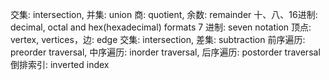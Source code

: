交集: intersection, 并集: union
商: quotient, 余数: remainder
十、八、16进制: decimal, octal and hex(hexadecimal) formats 
7 进制: seven notation 
顶点: vertex, vertices，边: edge
交集: intersection, 差集:  subtraction
前序遍历: preorder traversal, 中序遍历: inorder traversal, 后序遍历: postorder traversal
倒排索引: inverted index